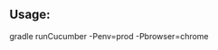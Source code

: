 Usage:
----------------------------------------------

gradle runCucumber -Penv=prod -Pbrowser=chrome